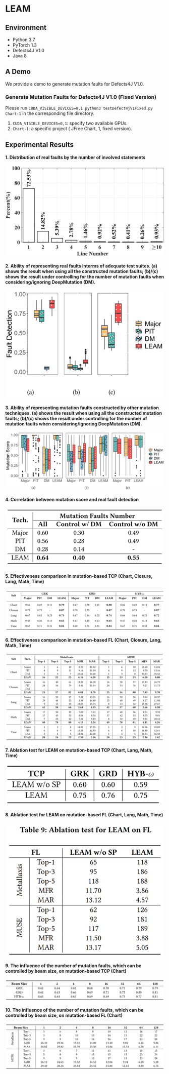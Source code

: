 # LEAM

## Environment
* Python 3.7
* PyTorch 1.3
* Defects4J V1.0
* Java 8



## A Demo

We provide a demo to generate mutation faults for Defects4J V1.0. 

### Generate Mutation Faults for Defects4J V1.0 (Fixed Version)

Please run `CUDA_VISIBLE_DEVICES=0,1 python3 testDefect4jV1Fixed.py Chart-1` in the corresponding file directory.

1. `CUDA_VISIBLE_DEVICES=0,1`: specify two available GPUs.
2. `Chart-1`:  a specific project ( JFree Chart, 1, fixed version).



## Experimental Results

####  1. Distribution of real faults by the number of involved statements
![avatar](./pictures/number.png)



#### 2. Ability of representing real faults interms of adequate test suites. (a) shows the result when using all the constructed mutation faults; (b)/(c) shows the result under controlling for the number of mutation faults when considering/ignoring DeepMutation (DM).

![avatar](./pictures/realfault.png)



#### 3. Ability of representing mutation faults constructed by other mutation techniques. (a) shows the result when using all the constructed mutation faults; (b)/(c) shows the result under controlling for the number of mutation faults when considering/ignoring DeepMutation (DM).

![avatar](./pictures/mutationfault.png)



#### 4. Correlation between mutation score and real fault detection

![avatar](./pictures/correlation.png)



#### 5. Effectiveness comparison in mutation-based TCP (Chart, Closure, Lang, Math, Time)

![avatar](./pictures/tcp.png)



#### 6. Effectiveness comparison in mutation-based FL (Chart, Closure, Lang, Math, Time)

![avatar](./pictures/fl.png)



#### 7. Ablation test for LEAM on mutation-based TCP (Chart, Lang, Math, Time)

![avatar](./pictures/ablationtcp.png)



#### 8. Ablation test for LEAM on mutation-based FL (Chart, Lang, Math, Time)

![avatar](./pictures/ablationfl.png)



#### 9.  The influence of the number of mutation faults, which can be controlled by beam size, on mutation-based TCP (Chart)

![avatar](./pictures/beamsizetcp.png)



#### 10.  The influence of the number of mutation faults, which can be controlled by beam size, on mutation-based FL (Chart)

![avatar](./pictures/beamsizefl.png)
